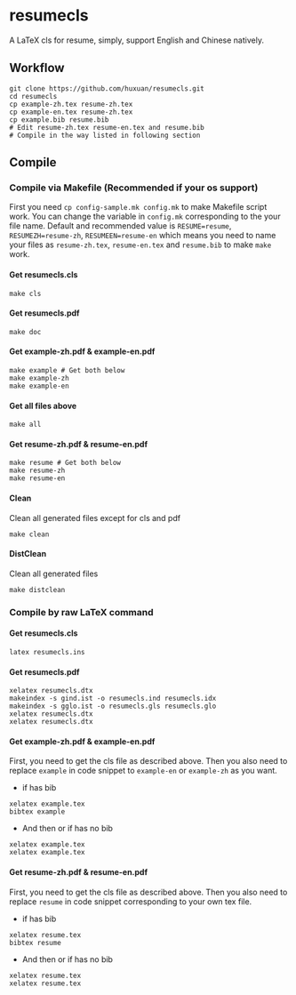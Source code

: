 # resumecls

A LaTeX cls for resume, simply, support English and Chinese natively.

## Workflow

```shell
git clone https://github.com/huxuan/resumecls.git
cd resumecls
cp example-zh.tex resume-zh.tex
cp example-en.tex resume-zh.tex
cp example.bib resume.bib
# Edit resume-zh.tex resume-en.tex and resume.bib
# Compile in the way listed in following section
```
## Compile

### Compile via Makefile (Recommended if your os support)
First you need `cp config-sample.mk config.mk` to make Makefile script work.
You can change the variable in `config.mk` corresponding to the your file name.
Default and recommended value is `RESUME=resume`, `RESUMEZH=resume-zh`,
`RESUMEEN=resume-en` which means you need to name your files as
`resume-zh.tex`, `resume-en.tex` and `resume.bib` to make `make` work.

#### Get resumecls.cls
```shell
make cls
```

#### Get resumecls.pdf
```shell
make doc
```

#### Get example-zh.pdf & example-en.pdf
```shell
make example # Get both below
make example-zh
make example-en
```

#### Get all files above
```shell
make all
```

#### Get resume-zh.pdf & resume-en.pdf
```shell
make resume # Get both below
make resume-zh
make resume-en
```

#### Clean
Clean all generated files except for cls and pdf
```shell
make clean
```

#### DistClean
Clean all generated files
```shell
make distclean
```

### Compile by raw LaTeX command

#### Get resumecls.cls
```shell
latex resumecls.ins
```

#### Get resumecls.pdf
```shell
xelatex resumecls.dtx
makeindex -s gind.ist -o resumecls.ind resumecls.idx
makeindex -s gglo.ist -o resumecls.gls resumecls.glo
xelatex resumecls.dtx
xelatex resumecls.dtx
```

#### Get example-zh.pdf & example-en.pdf
First, you need to get the cls file as described above.
Then you also need to replace `example` in code snippet
to `example-en` or `example-zh` as you want.

- if has bib
```shell
xelatex example.tex
bibtex example
```

- And then or if has no bib
```shell
xelatex example.tex
xelatex example.tex
```

#### Get resume-zh.pdf & resume-en.pdf
First, you need to get the cls file as described above.
Then you also need to replace `resume` in code snippet
corresponding to your own tex file.

- if has bib
```shell
xelatex resume.tex
bibtex resume
```

- And then or if has no bib
```shell
xelatex resume.tex
xelatex resume.tex
```
